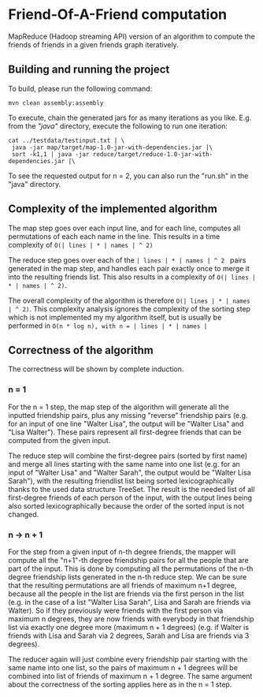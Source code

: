 # Friend-Of-A-Friend computation

MapReduce (Hadoop streaming API) version of an algorithm to compute the friends of friends in a given friends graph iteratively. 

## Building and running the project

To build, please run the following command:
````
mvn clean assembly:assembly
`````

To execute, chain the generated jars for as many iterations as you like. E.g. from the *"java"* directory, execute the following to run one iteration: 

````
cat ../testdata/testinput.txt | \
 java -jar map/target/map-1.0-jar-with-dependencies.jar |\
 sort -k1,1 | java -jar reduce/target/reduce-1.0-jar-with-dependencies.jar |\
 ````
 To see the requested output for n = 2, you can also run the "run.sh" in the "java" directory.
 
 
## Complexity of the implemented algorithm

The map step goes over each input line, and for each line, computes all permutations of each each name in the line. This results in a time complexity of ````O(| lines | * | names | ^ 2)````

The reduce step goes over each of the ````| lines | * | names | ^ 2 ```` pairs generated in the map step, and handles each pair exactly once to merge it into the resulting friends list. This also results in a complexity of ````O(| lines | * | names | ^ 2)````.

The overall complexity of the algorithm is therefore ````O(| lines | * | names | ^ 2)````.
This complexity analysis ignores the complexity of the sorting step which is not implemented my my algorithm itself, but is usually be performed in ````O(n * log n), with n = | lines | * | names | ````

## Correctness of the algorithm

The correctness will be shown by complete induction.

### n = 1
For the n = 1 step, the map step of the algorithm will generate all the inputted friendship pairs, plus any missing "reverse" friendship pairs (e.g. for an input of one line "Walter Lisa", the output will be "Walter Lisa" and "Lisa Walter"). These pairs represent all first-degree friends that can be computed from the given input.

The reduce step will combine the first-degree pairs (sorted by first name) and merge all lines starting with the same name into one list (e.g. for an input of "Walter Lisa" and "Walter Sarah", the output would be "Walter Lisa Sarah"), with the resulting friendlist list being sorted lexicographically thanks to the used data structure TreeSet. The result is the needed list of all first-degree friends of each person of the input, with the output lines being also sorted lexicographically because the order of the sorted input is not changed.

### n -> n + 1
For the step from a given input of n-th degree friends, the mapper will compute all the "n+1"-th degree friendship pairs for all the people that are part of the input. This is done by computing all the permutations of the n-th degree friendship lists generated in the n-th reduce step. We can be sure that the resulting permutations are all friends of maximum n+1 degree, because all the people in the list are friends via the first person in the list (e.g. in the case of a list "Walter Lisa Sarah", Lisa and Sarah are friends via Walter). So if they previously were friends with the first person via maximum n degrees, they are now friends with everybody in that friendship list via exactly one degree more (maximum n + 1 degrees) (e.g. if Walter is friends with Lisa and Sarah via 2 degrees, Sarah and Lisa are friends via 3 degrees).

The reducer again will just combine every friendship pair starting with the same name into one list, so the pairs of maximum n + 1 degrees will be combined into list of friends of maximum n + 1 degree. The same argument about the correctness of the sorting applies here as in the n = 1 step.
